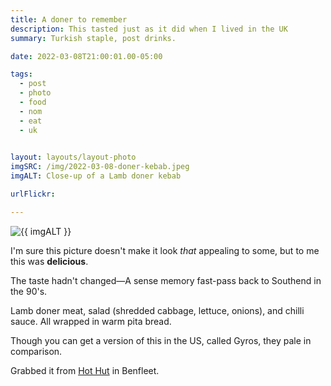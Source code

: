 ```yaml
---
title: A doner to remember
description: This tasted just as it did when I lived in the UK 
summary: Turkish staple, post drinks.

date: 2022-03-08T21:00:01.00-05:00

tags:
  - post
  - photo
  - food
  - nom
  - eat
  - uk
  

layout: layouts/layout-photo
imgSRC: /img/2022-03-08-doner-kebab.jpeg
imgALT: Close-up of a Lamb doner kebab

urlFlickr: 

---
```

<p><img class="u-photo img-polaroid" src="{{ imgSRC }}" alt="{{ imgALT }}"></p>

I'm sure this picture doesn't make it look <em>that</em> appealing to some, but to me this was <strong>delicious</strong>.

The taste hadn't changed—A sense memory fast-pass back to Southend in the 90's.

Lamb doner meat, salad (shredded cabbage, lettuce, onions), and chilli sauce. All wrapped in warm pita bread.

Though you can get a version of this in the US, called Gyros, they pale in comparison.

Grabbed it from <a href="https://hothutbenfleet.co.uk" title="">Hot Hut</a> in Benfleet.